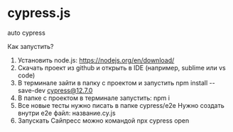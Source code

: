 # cypress.js
auto cypress

Как запустить?
1. Установить node.js: https://nodejs.org/en/download/
2. Скачать проект из github и открыть в IDE (например, sublime или vs code)
3. В терминале зайти в папку с проектом и запустить npm install --save-dev cypress@12.7.0
4. В папке с проектом в терминале запустить: npm i
5. Все новые тесты нужно писать в папке cypress/e2e
Нужно создать внутри e2e файл: название.cy.js
6. Запускать Сайпресс можно командой npx cypress open